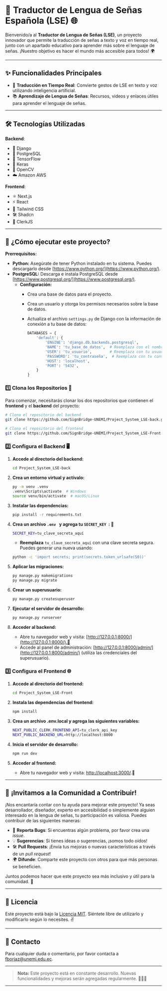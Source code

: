 # 👐 Traductor de Lengua de Señas Española (LSE) 🌐

Bienvenido/a al **Traductor de Lengua de Señas (LSE)**, un proyecto innovador que permite la traducción de señas a texto y voz en tiempo real, junto con un apartado educativo para aprender más sobre el lenguaje de señas. ¡Nuestro objetivo es hacer el mundo más accesible para todos! 🌍

---

## ✨ Funcionalidades Principales

- 🔄 **Traducción en Tiempo Real**: Convierte gestos de LSE en texto y voz utilizando inteligencia artificial.
- 📚 **Aprendizaje de Lengua de Señas**: Recursos, videos y enlaces útiles para aprender el lenguaje de señas.

---

## 🛠️ Tecnologías Utilizadas

**Backend**:  
- 🐍 Django  
- 🐘 PostgreSQL  
- 🤖 TensorFlow  
- 🔮 Keras  
- 🎥 OpenCV  
- ☁️ Amazon AWS  

**Frontend**:  
- ⚛️ Next.js  
- ⚡ React  
- 🎨 Tailwind CSS  
- 🛠️ Shadcn  
- 🔑 ClerkJS  

---

## 🚀 ¿Cómo ejecutar este proyecto?

**Prerrequisitos:**

*   **Python:** Asegúrate de tener Python instalado en tu sistema. Puedes descargarlo desde [https://www.python.org/](https://www.python.org/).
*   **PostgreSQL:** Descarga e instala PostgreSQL desde [https://www.postgresql.org/](https://www.postgresql.org/).
    *   **Configuración:**
        *   Crea una base de datos para el proyecto.
        *   Crea un usuario y otorga los permisos necesarios sobre la base de datos.
        *   Actualiza el archivo `settings.py` de Django con la información de conexión a tu base de datos:

            ```python
            DATABASES = {
                'default': {
                    'ENGINE': 'django.db.backends.postgresql',
                    'NAME': 'tu_base_de_datos',  # Reemplaza con el nombre de tu base de datos
                    'USER': 'tu_usuario',        # Reemplaza con tu usuario de PostgreSQL
                    'PASSWORD': 'tu_contraseña',  # Reemplaza con tu contraseña
                    'HOST': 'localhost',
                    'PORT': '5432',
                }
            }
            ```

### 1️⃣ Clona los Repositorios 📂

Para comenzar, necesitarás clonar los dos repositorios que contienen el **frontend** y el **backend** del proyecto:

```bash
# Clona el repositorio del backend
git clone https://github.com/SignBridge-UNEMI/Project_System_LSE-back.git

# Clona el repositorio del frontend
git clone https://github.com/SignBridge-UNEMI/Project_System_LSE-Front.git
```

### 2️⃣ Configura el Backend 🖥️

1.  **Accede al directorio del backend:**

    ```bash
    cd Project_System_LSE-back
    ```

2.  **Crea un entorno virtual y actívalo:**

    ```bash
    py -m venv .venv
    .venv\Scripts\activate  # Windows
    source venv/bin/activate  # macOS/Linux
    ```

3.  **Instalar las dependencias:**

    ```bash
    pip install -r requirements.txt
    ```

4.  **Crea un archivo  ```.env ``` y agrega tu  ```SECRET_KEY ```: 🤫**

    ```bash
    SECRET_KEY=tu_clave_secreta_aquí 
    ```
    
    - **Reemplaza** ```tu_clave_secreta_aquí``` con una clave secreta segura. Puedes generar una nueva usando:

    ```bash
    python -c 'import secrets; print(secrets.token_urlsafe(50))'
    ```

5.  **Aplicar las migraciones:**

    ```bash
    py manage.py makemigrations
    py manage.py migrate
    ```

6.  **Crear un superusuario:**

    ```bash
    py manage.py createsuperuser
    ```

7.  **Ejecutar el servidor de desarrollo:**

    ```bash
    py manage.py runserver
    ```

8.  **Acceder al backend:**

    *   Abre tu navegador web y visita: [http://127.0.0.1:8000/](http://127.0.0.1:8000/).🎉
    *   Accede al panel de administración: [http://127.0.0.1:8000/admin/](http://127.0.0.1:8000/admin/) (utiliza las credenciales del superusuario).


### 3️⃣ Configura el Frontend 🌐

1.  **Accede al directorio del frontend:**

    ```bash
    cd Project_System_LSE-Front
    ```

2.  **Instala las dependencias del frontend:**

    ```bash
    npm install
    ```

3.  **Crea un archivo .env.local y agrega las siguientes variables:**

    ```bash
    NEXT_PUBLIC_CLERK_FRONTEND_API=tu_clerk_api_key
    NEXT_PUBLIC_BACKEND_URL=http://localhost:8000
    ```

4.  **Inicia el servidor de desarrollo:**

    ```bash
    npm run dev
    ```

5.  **Acceder al frontend:**

    *   Abre tu navegador web y visita: [http://localhost:3000/](http://localhost:3000/).🚀

---

## 👐 ¡Invitamos a la Comunidad a Contribuir!

¡Nos encantaría contar con tu ayuda para mejorar este proyecto! Ya seas desarrollador, diseñador, experto en accesibilidad o simplemente alguien interesado en la lengua de señas, tu participación es valiosa. Puedes contribuir de las siguientes maneras:

- 🐛 **Reporta Bugs**: Si encuentras algún problema, por favor crea una *issue*.
- 💡 **Sugerencias**: Si tienes ideas o sugerencias, ¡somos todo oídos!
- 🛠️ **Pull Requests**: ¡Envía tus mejoras o nuevas características a través de un *pull request*!
- 🌍 **Difunde**: Comparte este proyecto con otros para que más personas se beneficien.

Juntos podemos hacer que este proyecto sea más inclusivo y útil para la comunidad. 🤝

---

## 📄 Licencia

Este proyecto está bajo la [Licencia MIT](LICENSE). Siéntete libre de utilizarlo y modificarlo según lo necesites. ✌️

---

## 💬 Contacto

Para cualquier duda o comentario, por favor contacta a [fborjaz@unemi.edu.ec](mailto:fborjaz@unemi.edu.ec).

---

> **Nota:** Este proyecto está en constante desarrollo. Nuevas funcionalidades y mejoras serán agregadas regularmente. 🚧👷‍♂️

---
